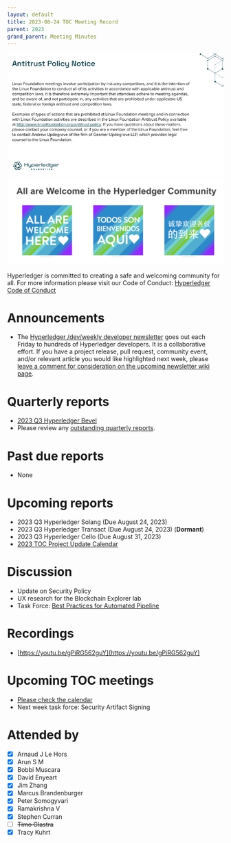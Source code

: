 ```yaml
---
layout: default
title: 2023-08-24 TOC Meeting Record
parent: 2023
grand_parent: Meeting Minutes
---
```

![Antitrust Policy Notice](../images/antitrust-policy-notice.png "Antitrust Policy Notice")
![All are Welcome in the Hyperledger Community](../images/all-are-welcome.png "All are Welcome in the Hyperledger Community")

Hyperledger is committed to creating a safe and welcoming community for all. For more information please visit our Code of Conduct: [Hyperledger Code of Conduct](https://toc.hyperledger.org/governing-documents/code-of-conduct.html)

# Announcements
* The [Hyperledger /dev/weekly developer newsletter](https://wiki.hyperledger.org/pages/viewpage.action?pageId=39618905) goes out each Friday to hundreds of Hyperledger developers. It is a collaborative effort. If you have a project release, pull request, community event, and/or relevant article you would like highlighted next week, please [leave a comment for consideration on the upcoming newsletter wiki page](https://wiki.hyperledger.org/display/DR/2023).

# Quarterly reports
* [2023 Q3 Hyperledger Bevel](https://github.com/hyperledger/toc/pull/150)
* Please review any [outstanding quarterly reports](https://github.com/hyperledger/toc/pulls?q=is%3Apr+is%3Aopen+label%3Aquarterly-report+user-review-requested%3A%40me).

# Past due reports
* None

# Upcoming reports
* 2023 Q3 Hyperledger Solang (Due August 24, 2023)
* 2023 Q3 Hyperledger Transact (Due August 24, 2023) (**Dormant**)
* 2023 Q3 Hyperledger Cello (Due August 31, 2023)
* [2023 TOC Project Update Calendar](../../project-reports/2023/2023-updates.md)

# Discussion
* Update on Security Policy
* UX research for the Blockchain Explorer lab
* Task Force: [Best Practices for Automated Pipeline](https://github.com/hyperledger/toc/issues/44)

# Recordings
* [https://youtu.be/gPiRG562guY](https://youtu.be/gPiRG562guY)

# Upcoming TOC meetings
* [Please check the calendar](https://lists.hyperledger.org/g/toc/calendar)
* Next week task force: Security Artifact Signing

# Attended by
* [x] Arnaud J Le Hors
* [x] Arun S M
* [x] Bobbi Muscara
* [x] David Enyeart
* [x] Jim Zhang
* [x] Marcus Brandenburger
* [x] Peter Somogyvari
* [x] Ramakrishna V
* [x] Stephen Curran
* [ ] ~~Timo Glastra~~
* [x] Tracy Kuhrt
